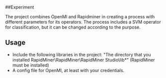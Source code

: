 ##Experiment

The project combines OpenMl and Rapidminer in creating a process with different parameters for its operators. The process includes a SVM operator for classification, but it can be changed according to the purpose. 

## Usage

- Include the following libraries in the project: "The directory that you installed RapidMiner\RapidMiner\RapidMiner Studio\lib\*" (RapidMiner must be installed)
- A config file for OpenMl, at least with your credentials.